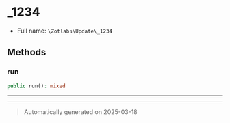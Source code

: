 
# _1234





* Full name: `\Zotlabs\Update\_1234`




## Methods


### run



```php
public run(): mixed
```












***


***
> Automatically generated on 2025-03-18

